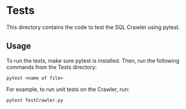 # Tests

This directory contains the code to test the SQL Crawler using pytest.

## Usage
To run the tests, make sure pytest is installed. Then, run the following commands from the Tests directory:

```
pytest <name of file>
```
For example, to run unit tests on the Crawler, run:
```
pytest TestCrawler.py
```